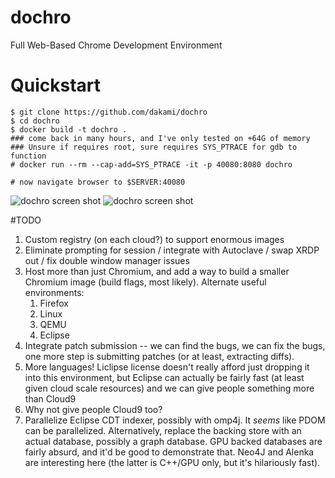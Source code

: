 # dochro
Full Web-Based Chrome Development Environment

# Quickstart

    $ git clone https://github.com/dakami/dochro
    $ cd dochro
    $ docker build -t dochro .
    ### come back in many hours, and I've only tested on +64G of memory
    ### Unsure if requires root, sure requires SYS_PTRACE for gdb to function
    # docker run --rm --cap-add=SYS_PTRACE -it -p 40080:8080 dochro
    
    # now navigate browser to $SERVER:40080
![dochro screen shot](https://i.imgur.com/TUY9V0I.png "")
![dochro screen shot](https://i.imgur.com/b4PYbay.png "")

#TODO

1. Custom registry (on each cloud?) to support enormous images
2. Eliminate prompting for session / integrate with Autoclave /
   swap XRDP out / fix double window manager issues
3. Host more than just Chromium, and add a way to build a smaller
   Chromium image (build flags, most likely).  Alternate useful environments:
   1. Firefox
   2. Linux
   3. QEMU
   4. Eclipse
4. Integrate patch submission -- we can find the bugs, we can fix the bugs,
   one more step is submitting patches (or at least, extracting diffs).
5. More languages!  Liclipse license doesn't really afford just dropping it
   into this environment, but Eclipse can actually be fairly fast (at least
   given cloud scale resources) and we can give people something more than
   Cloud9
6. Why not give people Cloud9 too? 
7. Parallelize Eclipse CDT indexer, possibly with omp4j.  It *seems* like
   PDOM can be parallelized.  Alternatively, replace the backing store with
   an actual database, possibly a graph database.  GPU backed databases are
   fairly absurd, and it'd be good to demonstrate that.  Neo4J and Alenka
   are interesting here (the latter is C++/GPU only, but it's hilariously
   fast).


